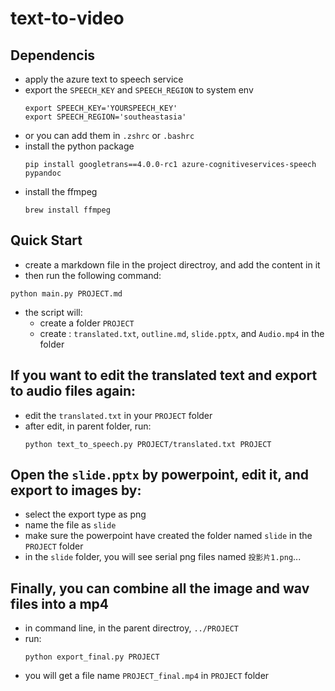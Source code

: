 # text-to-video

## Dependencis

- apply the azure text to speech service
- export the `SPEECH_KEY` and `SPEECH_REGION` to system env
	```
	export SPEECH_KEY='YOURSPEECH_KEY'
	export SPEECH_REGION='southeastasia'
	```
- or you can add them in `.zshrc` or `.bashrc`
- install the python package
	```shell
	pip install googletrans==4.0.0-rc1 azure-cognitiveservices-speech pypandoc
	```
- install the ffmpeg
	```
	brew install ffmpeg
	```

## Quick Start

- create a markdown file in the project directroy, and add the content in it
- then run the following command:
```shell
python main.py PROJECT.md
```
- the script will:
	- create a folder `PROJECT`
	- create : `translated.txt`, `outline.md`, `slide.pptx`, and `Audio.mp4` in the folder

## If you want to edit the translated text and export to audio files again:

- edit the `translated.txt` in your `PROJECT` folder
- after edit, in parent folder, run:
	```shell
	python text_to_speech.py PROJECT/translated.txt PROJECT
	```

## Open the `slide.pptx` by powerpoint, edit it, and export to images by:

- select the export type as png
- name the file as `slide`
- make sure the powerpoint have created the folder named `slide` in the `PROJECT` folder
- in the `slide` folder, you will see serial png files named `投影片1.png`...

## Finally, you can combine all the image and wav files into a mp4

- in command line, in the parent directroy, `../PROJECT`
- run:
	```
	python export_final.py PROJECT
	```
- you will get a file name `PROJECT_final.mp4` in `PROJECT` folder
